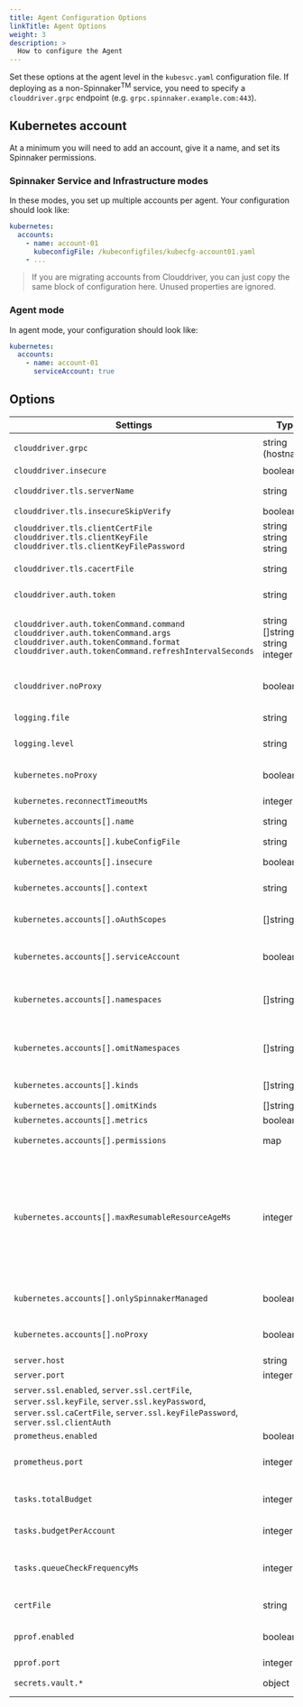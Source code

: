 ```yaml
---
title: Agent Configuration Options
linkTitle: Agent Options
weight: 3
description: >
  How to configure the Agent
---
```


Set these options at the agent level in the `kubesvc.yaml` configuration file. If deploying as a non-Spinnaker<sup>TM</sup> service, you need to specify a `clouddriver.grpc` endpoint (e.g. `grpc.spinnaker.example.com:443`).

## Kubernetes account

At a minimum you will need to add an account, give it a name, and set its Spinnaker permissions.

### Spinnaker Service and Infrastructure modes

In these modes, you set up multiple accounts per agent. Your configuration should look like:

```yaml
kubernetes:
  accounts:
    - name: account-01
      kubeconfigFile: /kubeconfigfiles/kubecfg-account01.yaml
    - ...  
```

> If you are migrating accounts from Clouddriver, you can just copy the same block of configuration here. Unused properties are ignored.


### Agent mode

In agent mode, your configuration should look like:

```yaml
kubernetes:
  accounts:
    - name: account-01
      serviceAccount: true
```


## Options

| Settings                                                                                                                                                                    | Type              | Default                 | Description                                                                                                                                                                                                                                                                                                                                                                                                                                                                                     |
| --------------------------------------------------------------------------------------------------------------------------------------------------------------------------- | ----------------- | ----------------------- | ----------------------------------------------------------------------------------------------------------------------------------------------------------------------------------------------------------------------------------------------------------------------------------------------------------------------------------------------------------------------------------------------------------------------------------------------------------------------------------------------- |
| `clouddriver.grpc`                                                                                                                                                          | string (hostname) | `spin-clouddriver-grpc:9091` | Hostname of the Clouddriver or gRPC proxy endpoint  |
| `clouddriver.insecure`  | boolean           | false                   | If true, we’re connecting to a non TLS server |
| `clouddriver.tls.serverName` | string | none | Server name on the remote certificate (override from the hostname) |
| `clouddriver.tls.insecureSkipVerify` | boolean | false | Do not verify the endpoint's certificate |
| `clouddriver.tls.clientCertFile`<br>`clouddriver.tls.clientKeyFile`<br>`clouddriver.tls.clientKeyFilePassword`  | string<br>string<br>string| none<br>none<br>none | Client certificate file for mTLS<br>Client key file if not included in the certificate<br>Password the key file if needed|
| `clouddriver.tls.cacertFile` | string | none |  If provided, verify endpoint certificate with the trust store. Otherwise, the system trust store is used. |
| `clouddriver.auth.token`| string | none | <span class="badge badge-primary">0.3.0+</span> Optional bearer token added to each request back to the endpoint. |
| `clouddriver.auth.tokenCommand.command`<br>`clouddriver.auth.tokenCommand.args`<br>`clouddriver.auth.tokenCommand.format`<br>`clouddriver.auth.tokenCommand.refreshIntervalSeconds` | string<br>[]string<br>string<br>integer | none<br>none<br>[]<br>0 | <span class="badge badge-primary">0.3.0+</span> Allows to invoke a command every `refreshIntervalSeconds` seconds that outputs either the token (`format` is `raw`) or a JSON object with an attribute of `token` if `format` is `json` or left empty. `args` is the optional list of parameters to the command.|
| `clouddriver.noProxy` | boolean | false | <span class="badge badge-primary">0.3.1+</span> Ignore the `HTTP_PROXY`, `HTTPS_PROXY`, and `NO_PROXY` environment variables when connecting back to the control plane (Spinnaker) |
| `logging.file`  | string            | stdout if not defined   | File to save logs to  |
| `logging.level`| string | `INFO` | Log level. Can be any of (case insensitive):<br>`panic`, `fatal` , `error`, `warn` (or `warning`),  `info`, `debug`, `trace` |
| `kubernetes.noProxy` | boolean | false | <span class="badge badge-primary">0.3.1+</span> Ignore the `HTTP_PROXY`, `HTTPS_PROXY`, and `NO_PROXY` environment variables when connecting to any Kubernetes cluster |
| `kubernetes.reconnectTimeoutMs` | integer           | 5000 | How long to wait before reconnecting to Spinnaker |
| `kubernetes.accounts[].name`  | string | none, required          | Name of the Kubernetes cluster in Spinnaker. Spinnaker [still needs to accept that name](../#infrastructure-mode). |
| `kubernetes.accounts[].kubeConfigFile`  | string            | none  | Path to the kubeconfig file if not using `serviceAccount`|
| `kubernetes.accounts[].insecure` | boolean           | false | Do not verify the TLS certificate of the Kubernetes API server<br>Don’t use without a good reason. |
| `kubernetes.accounts[].context`  | string            | empty | If provided, will use the given context of the configured kubeconfig |
| `kubernetes.accounts[].oAuthScopes` | []string          | empty                   | List of OAuth scope when authenticating with gcp provider<br>https://cloud.google.com/kubernetes-engine/docs/how-to/cluster-access-for-kubectl#authentication  |
| `kubernetes.accounts[].serviceAccount`                                                                                                                                      | boolean           | false                   | If true and the Agent runs in Kubernetes - use the current service account to call to the current API server. In that mode, you don’t need to provide a kubeconfig file.|
| `kubernetes.accounts[].namespaces`                                                                                                                                          | []string          | empty                   | Whitelist of namespaces similar to Clouddriver’s.<br>This comes at a great cost of multiplying the resources by the number of namespaces.<br>NOT CURRENTLY AVAILABLE |
| `kubernetes.accounts[].omitNamespaces` | []string          | empty | Blacklist of namespaces <br>This comes at a great cost of multiplying the resources by the number of namespaces.<br>NOT CURRENTLY IMPLEMENTED |
| `kubernetes.accounts[].kinds` | []string          | empty                   | If not empty, only kinds in the list will be cached. Use the format `<kind>.<apiGroup>` (e.g. `Deployment.apps`)|
| `kubernetes.accounts[].omitKinds`  | []string          | empty                   | List of kinds not to cache.|
| `kubernetes.accounts[].metrics` | boolean | false  | When true, sends pod metrics back to Spinnaker every 20s |
| `kubernetes.accounts[].permissions` | map               | empty                   | Same meaning as `permissions` in Clouddriver: under `READ` and `WRITE` list of roles authorized. |
| `kubernetes.accounts[].maxResumableResourceAgeMs` | integer           | 300000 (5m)             | When connecting to Spinnaker, the Agent asks Clouddriver for the latest resource version known per resource that is not older than that setting.<br><br>The resource version is used to resume the watch without first doing a list - saving memory and time. There’s no guarantee that the resource version is still known. If not “remembered” by the Kubernetes API server, a `list`  call will be used.<br><br>https://kubernetes.io/docs/reference/using-api/api-concepts/#efficient-detection-of-changes |
| `kubernetes.accounts[].onlySpinnakerManaged`   | boolean           | false   | Only return Spinnaker managed resources<br>NOT IMPLEMENTED in the Agent but added to the plugin see `kubesvc.runtime.defaults.onlySpinnakerManaged`|
| `kubernetes.accounts[].noProxy` | boolean | false | <span class="badge badge-primary">0.3.1+</span> Ignore the `HTTP_PROXY`, `HTTPS_PROXY`, and `NO_PROXY` environment variables when connecting to that Kubernetes cluster |
| `server.host` | string            | localhost               | hostname of the server health check |
| `server.port` | integer           | 8082                    | port of the server health check |
| `server.ssl.enabled`, `server.ssl.certFile`, `server.ssl.keyFile`, `server.ssl.keyPassword`, `server.ssl.caCertFile`, `server.ssl.keyFilePassword`, `server.ssl.clientAuth` |                   |                         | Various options to control TLS config. Don’t bother, it’s just for the health endpoint.                                                                                                                                                                                                                                                                                                                                                                                                         |
| `prometheus.enabled`                                                                                                                                                        | boolean           | false                   | Enable Prometheus handler                                                                                                                                                                                                                                                                                                                                                                                                                                                                       |
| `prometheus.port`                                                                                                                                                           | integer           | 8008                    | Port to expose Prometheus metrics on. Responds to both `/metrics` (standard) and `/prometheus_metrics` (Spinnaker default)                                                                                                                                                                                                                                                                                                                                                                      |
| `tasks.totalBudget`                                                                                                                                                         | integer           | 0                       | If > 0, limits the number of tasks that can be started. Tasks have different cost. Watches are considered free because they are part of the normal operations of the Agent.                                                                                                                                                                                                                                                                                                                       |
| `tasks.budgetPerAccount`                                                                                                                                                    | integer           | 0                       | Same as above but per account. If both settings are provided, they’re both checked.                                                                                                                                                                                                                                                                                                                                                                                                             |
| `tasks.queueCheckFrequencyMs`                                                                                                                                               | integer           | 2000                    | Frequency at which the Agent will check for new tasks to launch. Once launched a task is not stopped until explicitly requested (account unregistered or connection to Spinnaker lost)                                                                                                                                                                                                                                                                                                            |
| `certFile`                                                                                                                                                                  | string            | None                    | Client certificate to use when connecting to Spinnaker. <br>Not required but encouraged.                                                                                                                                                                                                                                                                          |
| `pprof.enabled`                                                                                                                                                             | boolean           | false                   | Enable pprof endpoint. Useful for troubleshooting, slowness, memory leaks, and more!<br>https://github.com/google/pprof/blob/master/doc/README.md                                                                                                                                                                                                                                                                                                                                               |
| `pprof.port`                                                                                                                                                                | integer           | 6060                    | Port on which to respond to pprof requests                                                                                                                                                                                                                                                                                                                                                                                                                                                      |
| `secrets.vault.*`                                                                                                                                                           | object            | none                    | [Vault configuration]({{< ref "secrets-vault#1-kubernetes-service-account-recommended" >}}) |

